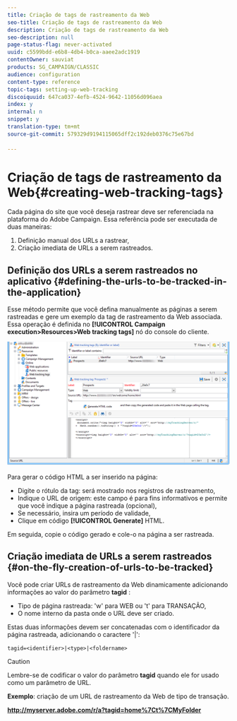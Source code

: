 ```yaml
---
title: Criação de tags de rastreamento da Web
seo-title: Criação de tags de rastreamento da Web
description: Criação de tags de rastreamento da Web
seo-description: null
page-status-flag: never-activated
uuid: c5599bdd-e6b8-4db4-b0ca-aaee2adc1919
contentOwner: sauviat
products: SG_CAMPAIGN/CLASSIC
audience: configuration
content-type: reference
topic-tags: setting-up-web-tracking
discoiquuid: 647ca037-4efb-4524-9642-11056d096aea
index: y
internal: n
snippet: y
translation-type: tm+mt
source-git-commit: 579329d9194115065dff2c192deb0376c75e67bd

---
```



# Criação de tags de rastreamento da Web{#creating-web-tracking-tags}

Cada página do site que você deseja rastrear deve ser referenciada na plataforma do Adobe Campaign. Essa referência pode ser executada de duas maneiras:

1. Definição manual dos URLs a rastrear,
1. Criação imediata de URLs a serem rastreados.

## Definição dos URLs a serem rastreados no aplicativo {#defining-the-urls-to-be-tracked-in-the-application}

Esse método permite que você defina manualmente as páginas a serem rastreadas e gere um exemplo da tag de rastreamento da Web associada. Essa operação é definida no **[!UICONTROL Campaign execution>Resources>Web tracking tags]** nó do console do cliente.

![](assets/d_ncs_integration_webtracking_screen.png)

Para gerar o código HTML a ser inserido na página:

* Digite o rótulo da tag: será mostrado nos registros de rastreamento,
* Indique o URL de origem: este campo é para fins informativos e permite que você indique a página rastreada (opcional),
* Se necessário, insira um período de validade,
* Clique em código **[!UICONTROL Generate]** HTML.

Em seguida, copie o código gerado e cole-o na página a ser rastreada.

## Criação imediata de URLs a serem rastreados {#on-the-fly-creation-of-urls-to-be-tracked}

Você pode criar URLs de rastreamento da Web dinamicamente adicionando informações ao valor do parâmetro **tagid** :

* Tipo de página rastreada: &#39;w&#39; para WEB ou &#39;t&#39; para TRANSAÇÃO,
* O nome interno da pasta onde o URL deve ser criado.

Estas duas informações devem ser concatenadas com o identificador da página rastreada, adicionando o caractere &#39;|&#39;:

```
tagid=<identifier>|<type>|<foldername>
```

>[!CAUTION]
>
>Lembre-se de codificar o valor do parâmetro **tagid** quando ele for usado como um parâmetro de URL.

**Exemplo**: criação de um URL de rastreamento da Web de tipo de transação.

**http://myserver.adobe.com/r/a?tagid=home%7Ct%7CMyFolder**
